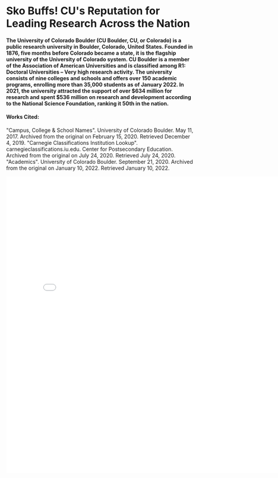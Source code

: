 # Sko Buffs! CU's Reputation for Leading Research Across the Nation

#### The University of Colorado Boulder (CU Boulder, CU, or Colorado) is a public research university in Boulder, Colorado, United States. Founded in 1876, five months before Colorado became a state, it is the flagship university of the University of Colorado system. CU Boulder is a member of the Association of American Universities and is classified among R1: Doctoral Universities – Very high research activity. The university consists of nine colleges and schools and offers over 150 academic programs, enrolling more than 35,000 students as of January 2022. In 2021, the university attracted the support of over $634 million for research and spent $536 million on research and development according to the National Science Foundation, ranking it 50th in the nation.

#### Works Cited:
"Campus, College & School Names". University of Colorado Boulder. May 11, 2017. Archived from the original on February 15, 2020. Retrieved December 4, 2019.
 "Carnegie Classifications Institution Lookup". carnegieclassifications.iu.edu. Center for Postsecondary Education. Archived from the original on July 24, 2020. Retrieved July 24, 2020.
 "Academics". University of Colorado Boulder. September 21, 2020. Archived from the original on January 10, 2022. Retrieved January 10, 2022.

<embed type="text/html" src="cu.html" width="800" height="800">